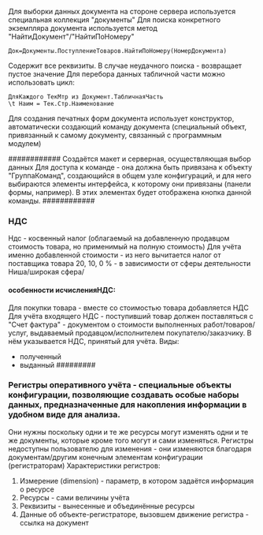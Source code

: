 Для выборки данных документа на стороне сервера используется специальная коллекция "документы"
Для поиска конкретного экземпляра документа используется метод "НайтиДокумент"/"НайтиПоНомеру"
```code
Док=Документы.ПоступлениеТоваров.НайтиПоНомеру(НомерДокумента)
```

Содержит все реквизиты. В случае неудачного поиска - возвращает пустое значение
Для перебора данных табличной части можно использовать цикл:
```code
ДляКаждого ТекМтр из Документ.ТабличнаяЧасть
\t Наим = Тек.Стр.Наименование
```
Для создания печатных форм документа использует конструктор, автоматически создающий команду документа (специальный объект, привязанный к самому документу, связанный с программным модулем)

############
Создаётся макет и серверная, осуществляющая выбор данных
Для доступа к команде - она должна быть привязана к объекту "ГруппаКоманд", создающийся в общем узле конфигураций, и для него выбираются элементы интерфейса, к которому они привязаны (панели формы, например). В этих элементах будет отображена кнопка данной команды.
############
### НДС
Ндс - косвенный налог (облагаемый на добавленную продавцом стоимость товара, но применимый на полную стоимость)
Для учёта именно добавленной стоимости - из него вычитается налог от поставщика товара
20, 10, 0 % - в зависимости от сферы деятельности
Ниша/широкая сфера/ 
#### особенности исчисленияНДС:
Для покупки товара - вместе со стоимостью товара добавляется НДС
Для учёта входящего НДС - поступивший товар должен поставляться с "Счет фактура" - документом о стоимости выполненных работ/товаров/услуг, выдаваемый продавцом/исполнителем покупателю/заказчику. В нём указывается НДС, принятый для учёта. 
Виды:
- полученный
- выданный
#########
### Регистры оперативного учёта - специальные объекты конфигурации, позволяющие создавать особые наборы данных, предназначенные для накопления информации в удобном виде для анализа.
Они нужны поскольку одни и те же ресурсы могут изменять одни и те же документы, которые кроме того могут и сами изменяться.
Регистры недоступны пользователю для изменения - они изменяются благодаря документам/другим конечным элементам конфигурации (регистраторам)
Характеристики регистров:
1. Измерение (dimension) - параметр, в котором задаётся информация о ресурсе
2. Ресурсы - сами величины учёта
3. Реквизиты - вынесенные и объединённые ресурсы
4. Данные об объекте-регистраторе, вызовшем движение регистра - ссылка на документ
